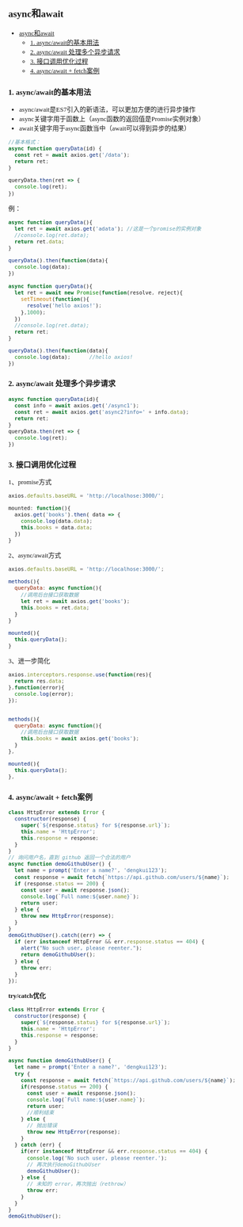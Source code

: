 <font face="微软雅黑" size="2">

## async和await
- [async和await](#async和await)
  - [1. async/await的基本用法](#1-asyncawait的基本用法)
  - [2. async/await 处理多个异步请求](#2-asyncawait-处理多个异步请求)
  - [3. 接口调用优化过程](#3-接口调用优化过程)
  - [4. async/await + fetch案例](#4-asyncawait--fetch案例)
### 1. async/await的基本用法
- async/await是ES7引入的新语法，可以更加方便的进行异步操作
- async关键字用于函数上（async函数的返回值是Promise实例对象）
- await关键字用于async函数当中（await可以得到异步的结果）

```js
//基本格式：
async function queryData(id) {
  const ret = await axios.get('/data');
  return ret;
} 

queryData.then(ret => {
  console.log(ret);
})
```

例：
```js
async function queryData(){
  let ret = await axios.get('adata'); //这是一个promise的实例对象
  //console.log(ret.data);
  return ret.data;    
}

queryData().then(function(data){
  console.log(data);
})
```

```js
async function queryData(){
  let ret = await new Promise(function(resolve, reject){
    setTimeout(function(){
      resolve('hello axios!');
    },1000);
  })
  //console.log(ret.data);
  return ret;    
}

queryData().then(function(data){
  console.log(data);      //hello axios!
})
```

### 2. async/await 处理多个异步请求

```js
async function queryData(id){
  const info = await axios.get('/async1');
  const ret = await axios.get('async2?info=' + info.data);
  return ret;
} 
queryData.then(ret => {
  console.log(ret);
})
```
### 3. 接口调用优化过程

1、promise方式
```js
axios.defaults.baseURL = 'http://localhose:3000/';

mounted: function(){
  axios.get('books').then( data => {
    console.log(data.data);
    this.books = data.data;
  })
}
```

2、async/await方式
```js
axios.defaults.baseURL = 'http://localhose:3000/';

methods(){
  queryData: async function(){
    //调用后台接口获取数据
    let ret = await axios.get('books');
    this.books = ret.data;
  }
}

mounted(){
  this.queryData();
}
```

3、进一步简化
```js
axios.interceptors.response.use(function(res){
  return res.data;
},function(error){
  console.log(error);
});


methods(){
  queryData: async function(){
    //调用后台接口获取数据
    this.books = await axios.get('books');
  }
},

mounted(){
  this.queryData();
},    
```

### 4. async/await + fetch案例
```js
class HttpError extends Error {
  constructor(response) {
    super(`${response.status} for ${response.url}`);
    this.name = 'HttpError';
    this.response = response;
  }
}
// 询问用户名，直到 github 返回一个合法的用户
async function demoGithubUser() {
  let name = prompt('Enter a name?', 'dengkui123');
  const response = await fetch(`https://api.github.com/users/${name}`);
  if (response.status == 200) {
    const user = await response.json();
    console.log(`Full name:${user.name}`);
    return user;
  } else {
    throw new HttpError(response);
  }
}
demoGithubUser().catch((err) => {
  if (err instanceof HttpError && err.response.status == 404) {
    alert("No such user, please reenter.");
    return demoGithubUser();
  } else {
    throw err;
  }
});
```
**try/catch优化**
```js
class HttpError extends Error {
  constructor(response) {
    super(`${response.status} for ${response.url}`);
    this.name = 'HttpError';
    this.response = response;
  }
}

async function demoGithubUser() {
  let name = prompt('Enter a name?', 'dengkui123');
  try {
    const response = await fetch(`https://api.github.com/users/${name}`);
    if(response.status == 200) {
      const user = await response.json();
      console.log(`Full name:${user.name}`);
      return user;
      //顺利结束
    } else {
      // 抛出错误
      throw new HttpError(response);
    }
  } catch (err) {
    if(err instanceof HttpError && err.response.status == 404) {
      console.log('No such user, please reenter.');
      // 再次执行demoGithubUser
      demoGithubUser();
    } else {
      // 未知的 error，再次抛出（rethrow）
      throw err;
    }
  }
}
demoGithubUser();
```